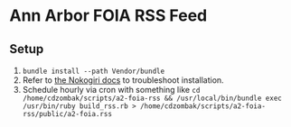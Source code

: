# Ann Arbor FOIA RSS Feed

## Setup

1. `bundle install --path Vendor/bundle`
2. Refer to [the Nokogiri docs](http://www.nokogiri.org/tutorials/installing_nokogiri.html) to troubleshoot installation.
3. Schedule hourly via cron with something like `cd /home/cdzombak/scripts/a2-foia-rss && /usr/local/bin/bundle exec /usr/bin/ruby build_rss.rb > /home/cdzombak/scripts/a2-foia-rss/public/a2-foia.rss`
